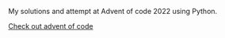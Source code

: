 My solutions and attempt at Advent of code 2022 using Python.

[Check out advent of code](https://adventofcode.com/)

